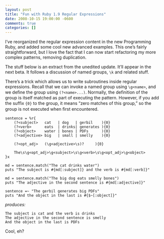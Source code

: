 ```yaml
---
layout: post
title: "Fun with Ruby 1.9 Regular Expressions"
date: 2008-10-15 19:00:00 -0600
comments: true
categories: []
---
```


I’ve reorganized the regular expression content in the new Programming Ruby, and added some cool new advanced examples. This one’s fairly straightforward, but I love the fact that I can now start refactoring my more complex patterns, removing duplication.


The stuff below is an extract from the unedited update. It’ll appear in the next beta. It follows a discussion of named groups, `\k` and related stuff.



There’s a trick which allows us to write subroutines inside regular expressions. Recall that we can invoke a named group using `\g<name>`, and we deﬁne the group using `(?<name>...)`. Normally, the deﬁnition of the group is itself matched as part of executing the pattern. However, if you add the sufﬁx `{0}` to the group, it means “zero matches of this group,” so the group is not executed when ﬁrst encountered.



```
sentence = %r{ 
    (?<subject>   cat   | dog   | gerbil    ){0} 
    (?<verb>      eats  | drinks| generates ){0} 
    (?<object>    water | bones | PDFs      ){0} 
    (?<adjective> big   | small | smelly    ){0} 

    (?<opt_adj>   (\g<adjective>\s)?     ){0} 

    The\s\g<opt_adj>\g<subject>\s\g<verb>\s\g<opt_adj>\g<object> 
}x

md = sentence.match("The cat drinks water") 
puts "The subject is #{md[:subject]} and the verb is #{md[:verb]}"
 
md = sentence.match("The big dog eats smelly bones") 
puts "The adjective in the second sentence is #{md[:adjective]}" 

sentence =~ "The gerbil generates big PDFs" 
puts "And the object in the last is #{$~[:object]}" 

```



_produces:_



```
The subject is cat and the verb is drinks 
The adjective in the second sentence is smelly 
And the object in the last is PDFs 

```




Cool, eh?

